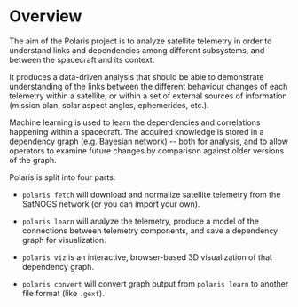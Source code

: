 # Overview

The aim of the Polaris project is to analyze satellite telemetry in
order to understand links and dependencies among different subsystems,
and between the spacecraft and its context.

It produces a data-driven analysis that should be able to demonstrate
understanding of the links between the different behaviour changes
of each telemetry within a satellite, or within a set of external
sources of information (mission plan, solar aspect angles,
ephemerides, etc.).

Machine learning is used to learn the dependencies and correlations
happening within a spacecraft.  The acquired knowledge is stored in a
dependency graph (e.g. Bayesian network) -- both for analysis, and to
allow operators to examine future changes by comparison against older
versions of the graph.

Polaris is split into four parts:

- `polaris fetch` will download and normalize satellite telemetry from
  the SatNOGS network (or you can import your own).

- `polaris learn` will analyze the telemetry, produce a model of the
  connections between telemetry components, and save a dependency
  graph for visualization.

- `polaris viz` is an interactive, browser-based 3D visualization of
  that dependency graph.

- `polaris convert` will convert graph output from `polaris learn` to another file format (like `.gexf`).
